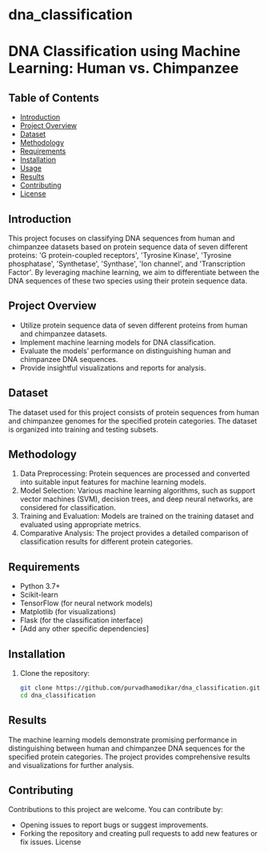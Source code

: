 # dna_classification
# DNA Classification using Machine Learning: Human vs. Chimpanzee

## Table of Contents
- [Introduction](#introduction)
- [Project Overview](#project-overview)
- [Dataset](#dataset)
- [Methodology](#methodology)
- [Requirements](#requirements)
- [Installation](#installation)
- [Usage](#usage)
- [Results](#results)
- [Contributing](#contributing)
- [License](#license)

## Introduction
This project focuses on classifying DNA sequences from human and chimpanzee datasets based on protein sequence data of seven different proteins: 'G protein-coupled receptors', 'Tyrosine Kinase', 'Tyrosine phosphatase', 'Synthetase', 'Synthase', 'Ion channel', and 'Transcription Factor'. By leveraging machine learning, we aim to differentiate between the DNA sequences of these two species using their protein sequence data.

## Project Overview
- Utilize protein sequence data of seven different proteins from human and chimpanzee datasets.
- Implement machine learning models for DNA classification.
- Evaluate the models' performance on distinguishing human and chimpanzee DNA sequences.
- Provide insightful visualizations and reports for analysis.

## Dataset
The dataset used for this project consists of protein sequences from human and chimpanzee genomes for the specified protein categories. The dataset is organized into training and testing subsets.


## Methodology
1. Data Preprocessing: Protein sequences are processed and converted into suitable input features for machine learning models.
2. Model Selection: Various machine learning algorithms, such as support vector machines (SVM), decision trees, and deep neural networks, are considered for classification.
3. Training and Evaluation: Models are trained on the training dataset and evaluated using appropriate metrics.
4. Comparative Analysis: The project provides a detailed comparison of classification results for different protein categories.

## Requirements
- Python 3.7+
- Scikit-learn
- TensorFlow (for neural network models)
- Matplotlib (for visualizations)
- Flask (for the classification interface)
- [Add any other specific dependencies]

## Installation
1. Clone the repository:
   ```bash
   git clone https://github.com/purvadhamodikar/dna_classification.git
   cd dna_classification

## Results
The machine learning models demonstrate promising performance in distinguishing between human and chimpanzee DNA sequences for the specified protein categories. The project provides comprehensive results and visualizations for further analysis.

## Contributing
Contributions to this project are welcome. You can contribute by:

- Opening issues to report bugs or suggest improvements.
- Forking the repository and creating pull requests to add new features or fix issues.
License
